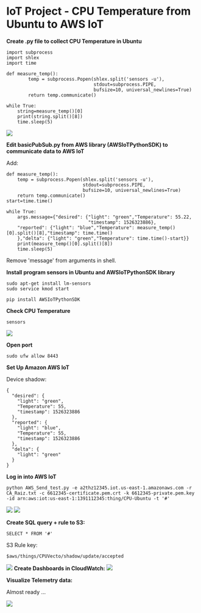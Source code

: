 # IoT Project - CPU Temperature from Ubuntu to AWS IoT  

<b> Create .py file to collect CPU Temperature in Ubuntu </b>  

```
import subprocess
import shlex
import time

def measure_temp():
        temp = subprocess.Popen(shlex.split('sensors -u'),
                                stdout=subprocess.PIPE,
                                bufsize=10, universal_newlines=True)
        return temp.communicate()
    
while True:
    string=measure_temp()[0]
    print(string.split()[8])
    time.sleep(5)
```  

<img src=https://github.com/RubensZimbres/Repo-2018/blob/master/CPU%20Temperature%20-%20IoT%20Project/Pictures/Notebook_IoT.png>

<b> Edit basicPubSub.py from AWS library (AWSIoTPythonSDK) to communicate data to AWS IoT</b>  

Add:  

```
def measure_temp():
    temp = subprocess.Popen(shlex.split('sensors -u'),
                            stdout=subprocess.PIPE,
                            bufsize=10, universal_newlines=True)
    return temp.communicate()
start=time.time()
    
while True:
    args.message={"desired": {"light": "green","Temperature": 55.22,
                              "timestamp": 1526323886},
    "reported": {"light": "blue","Temperature": measure_temp()[0].split()[8],"timestamp": time.time()
    },"delta": {"light": "green","Temperature": time.time()-start}}
    print(measure_temp()[0].split()[8])
    time.sleep(5)

```  

Remove 'message' from arguments  in shell.  

<b> Install program sensors in Ubuntu and AWSIoTPythonSDK library </b> 

```
sudo apt-get install lm-sensors
sudo service kmod start  

pip install AWSIoTPythonSDK
```

<b> Check CPU Temperature  </b>  

```
sensors
```  

<img src=https://github.com/RubensZimbres/Repo-2018/blob/master/CPU%20Temperature%20-%20IoT%20Project/Pictures/sensors2.png>  

<b> Open port  </b>  

```
sudo ufw allow 8443
```

<b> Set Up Amazon AWS IoT </b>  

Device shadow:  

```
{
  "desired": {
    "light": "green",
    "Temperature": 55,
    "timestamp": 1526323886
  },
  "reported": {
    "light": "blue",
    "Temperature": 55,
    "timestamp": 1526323886
  },
  "delta": {
    "light": "green"
  }
}

```

<b>Log in into AWS IoT</b>  

```
python AWS_Send_test.py -e a2thz12345.iot.us-east-1.amazonaws.com -r CA_Raiz.txt -c 6612345-certificate.pem.crt -k 6612345-private.pem.key -id arn:aws:iot:us-east-1:1391112345:thing/CPU-Ubuntu -t '#'
```  

<img src=https://github.com/RubensZimbres/Repo-2018/blob/master/CPU%20Temperature%20-%20IoT%20Project/Pictures/IoT_.png>  

<img src=https://github.com/RubensZimbres/Repo-2018/blob/master/CPU%20Temperature%20-%20IoT%20Project/Pictures/Shadow_Update_.png>  

<b>Create SQL query + rule to S3:</b>  

```
SELECT * FROM '#'
```

S3 Rule key:

```
$aws/things/CPUVecto/shadow/update/accepted
```

<img src=https://github.com/RubensZimbres/Repo-2018/blob/master/CPU%20Temperature%20-%20IoT%20Project/Pictures/S3_bucket.png>    
<b>Create Dashboards in CloudWatch:</b>  

<img src=https://github.com/RubensZimbres/Repo-2018/blob/master/CPU%20Temperature%20-%20IoT%20Project/Pictures/Cloud_Watch_Git2.png>

<b>Visualize Telemetry data:</b>  

Almost ready ...  

<img src=https://github.com/RubensZimbres/Repo-2018/blob/master/CPU%20Temperature%20-%20IoT%20Project/Pictures/AWS_IoT_PPT_4.png>
